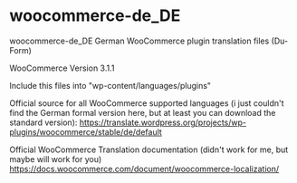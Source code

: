 # woocommerce-de_DE
woocommerce-de_DE
German WooCommerce plugin translation files (Du-Form)

WooCommerce Version 3.1.1

Include this files into "wp-content/languages/plugins"


Official source for all WooCommerce supported languages (i just couldn't find the German formal version here, but at least you can download the standard version):
https://translate.wordpress.org/projects/wp-plugins/woocommerce/stable/de/default

Official WooCommerce Translation documentation (didn't work for me, but maybe will work for you)
https://docs.woocommerce.com/document/woocommerce-localization/
